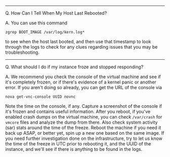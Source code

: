 ***

Q. How Can I Tell When My Host Last Rebooted?

A. You can use this command 
```
zgrep BOOT_IMAGE /var/log/kern.log* 
```
to see when the host last booted, and then use that timestamp to look through the logs to check for any clues regarding issues that you may be troubleshooting. 

***

Q. What should I do if my instance froze and stopped responding? 

A. We recommend you check the console of the virtual machine and see if it's completely frozen, or if there's evidence of a kernel panic or another error. If you aren't doing so already, you can get the URL of the console via 
```
nova get-vnc-console UUID novnc
```
Note the time on the console, if any.
Capture a screenshot of the console if it's frozen and contains useful information. After you reboot, if you've enabled crash dumps on the virtual machine, you can check `/var/crash` for `vmcore` files and analyze the dump from there. Also check system activity (sar) stats around the time of the freeze.
Reboot the machine if you need it back up ASAP, or better yet, spin up a new one based on the same image. If you need further investigation done on the infrastructure, try to let us know the time of the freeze in UTC prior to rebooting it, and the UUID of the instance, and we'll see if there is anything to be found in the logs. 
